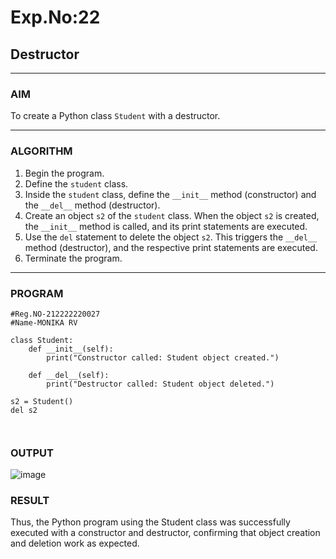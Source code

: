 # Exp.No:22  
## Destructor

---

### AIM  
To create a Python class `Student` with a destructor.

---

### ALGORITHM

1. Begin the program.  
2. Define the `student` class.  
3. Inside the `student` class, define the `__init__` method (constructor) and the `__del__` method (destructor).  
4. Create an object `s2` of the `student` class. When the object `s2` is created, the `__init__` method is called, and its print statements are executed.  
5. Use the `del` statement to delete the object `s2`. This triggers the `__del__` method (destructor), and the respective print statements are executed.  
6. Terminate the program.

---

### PROGRAM

```
#Reg.NO-212222220027
#Name-MONIKA RV

class Student:
    def __init__(self):
        print("Constructor called: Student object created.")

    def __del__(self):
        print("Destructor called: Student object deleted.")

s2 = Student()
del s2



```

### OUTPUT
![image](https://github.com/user-attachments/assets/08734f1a-a2bb-4941-a427-2a84477d62ed)


### RESULT
Thus, the Python program using the Student class was successfully executed with a constructor and destructor, confirming that object creation and deletion work as expected.
